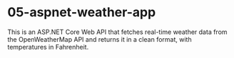 # 05-aspnet-weather-app
This is an ASP.NET Core Web API that fetches real-time weather data from the OpenWeatherMap API and returns it in a clean format, with temperatures in Fahrenheit.
